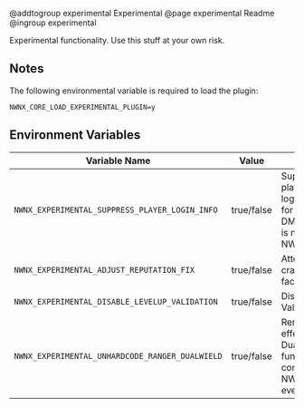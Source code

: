 @addtogroup experimental Experimental
@page experimental Readme
@ingroup experimental

Experimental functionality. Use this stuff at your own risk.

## Notes

The following environmental variable is required to load the plugin:

`NWNX_CORE_LOAD_EXPERIMENTAL_PLUGIN=y`

## Environment Variables

| Variable Name | Value | Notes |
| -------------   | :----: | ------------------------------------ |
| `NWNX_EXPERIMENTAL_SUPPRESS_PLAYER_LOGIN_INFO` | true/false | Suppresses the playerlist and player login/logout messages for all players except DMs. This functionality is not compatible with NWNX_Rename. |
| `NWNX_EXPERIMENTAL_ADJUST_REPUTATION_FIX` | true/false | Attempts to correct a crash involving faction/reputations. |
| `NWNX_EXPERIMENTAL_DISABLE_LEVELUP_VALIDATION` | true/false | Disable LevelUp Validation |
| `NWNX_EXPERIMENTAL_UNHARDCODE_RANGER_DUALWIELD` | true/false | Removes the hardcoded effects of the Ranger's Dual-wield feat. This functionality is not compatible with the NWNX_ON_HAS_FEAT_* event. |
